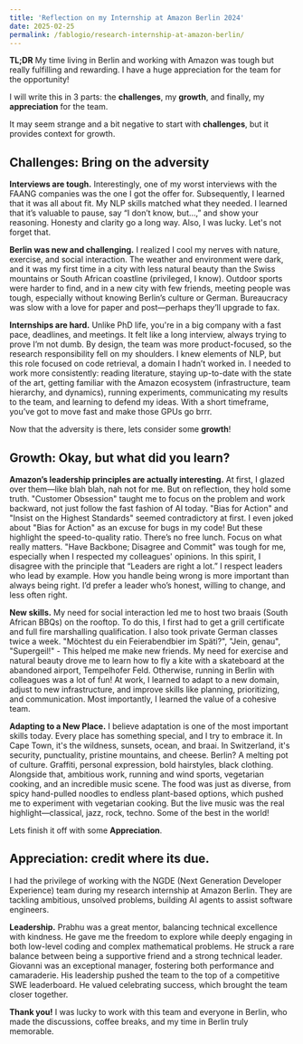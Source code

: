 ```yaml
---
title: 'Reflection on my Internship at Amazon Berlin 2024'
date: 2025-02-25
permalink: /fablogio/research-internship-at-amazon-berlin/
---
```


**TL;DR** My time living in Berlin and working with Amazon was tough but really fulfilling and rewarding. I have a huge appreciation for the team for the opportunity!

I will write this in 3 parts: the **challenges**, my **growth**, and finally, my **appreciation** for the team.

It may seem strange and a bit negative to start with **challenges**, but it provides context for growth.

## Challenges: Bring on the adversity

**Interviews are tough.** Interestingly, one of my worst interviews with the FAANG companies was the one I got the offer for. Subsequently, I learned that it was all about fit. My NLP skills matched what they needed. I learned that it’s valuable to pause, say “I don’t know, but…,” and show your reasoning. Honesty and clarity go a long way. Also, I was lucky. Let's not forget that.

**Berlin was new and challenging.** I realized I cool my nerves with nature, exercise, and social interaction. The weather and environment were dark, and it was my first time in a city with less natural beauty than the Swiss mountains or South African coastline (privileged, I know). Outdoor sports were harder to find, and in a new city with few friends, meeting people was tough, especially without knowing Berlin’s culture or German. Bureaucracy was slow with a love for paper and post—perhaps they’ll upgrade to fax.

**Internships are hard.** Unlike PhD life, you're in a big company with a fast pace, deadlines, and meetings. It felt like a long interview, always trying to prove I’m not dumb. By design, the team was more product-focused, so the research responsibility fell on my shoulders. I knew elements of NLP, but this role focused on code retrieval, a domain I hadn’t worked in. I needed to work more consistently: reading literature, staying up-to-date with the state of the art, getting familiar with the Amazon ecosystem (infrastructure, team hierarchy, and dynamics), running experiments, communicating my results to the team, and learning to defend my ideas. With a short timeframe, you’ve got to move fast and make those GPUs go brrr.

Now that the adversity is there, lets consider some **growth**!

## Growth: Okay, but what did you learn?

**Amazon’s leadership principles are actually interesting.** At first, I glazed over them—like blah blah, nah not for me. But on reflection, they hold some truth. "Customer Obsession" taught me to focus on the problem and work backward, not just follow the fast fashion of AI today. "Bias for Action" and "Insist on the Highest Standards" seemed contradictory at first. I even joked about "Bias for Action" as an excuse for bugs in my code! But these highlight the speed-to-quality ratio. There’s no free lunch. Focus on what really matters. "Have Backbone; Disagree and Commit" was tough for me, especially when I respected my colleagues' opinions. In this spirit, I disagree with the principle that “Leaders are right a lot.” I respect leaders who lead by example. How you handle being wrong is more important than always being right. I’d prefer a leader who’s honest, willing to change, and less often right.

**New skills.** My need for social interaction led me to host two braais (South African BBQs) on the rooftop. To do this, I first had to get a grill certificate and full fire marshalling qualification. I also took private German classes twice a week. "Möchtest du ein Feierabendbier im Späti?",  "Jein, genau", "Supergeil!" - This helped me make new friends. My need for exercise and natural beauty drove me to learn how to fly a kite with a skateboard at the abandoned airport, Tempelhofer Feld. Otherwise, running in Berlin with colleagues was a lot of fun! At work, I learned to adapt to a new domain, adjust to new infrastructure, and improve skills like planning, prioritizing, and communication. Most importantly, I learned the value of a cohesive team.

**Adapting to a New Place.** I believe adaptation is one of the most important skills today. Every place has something special, and I try to embrace it. In Cape Town, it's the wildness, sunsets, ocean, and braai. In Switzerland, it's security, punctuality, pristine mountains, and cheese. Berlin? A melting pot of culture. Graffiti, personal expression, bold hairstyles, black clothing. Alongside that, ambitious work, running and wind sports, vegetarian cooking, and an incredible music scene. The food was just as diverse, from spicy hand-pulled noodles to endless plant-based options, which pushed me to experiment with vegetarian cooking. But the live music was the real highlight—classical, jazz, rock, techno. Some of the best in the world!

Lets finish it off with some **Appreciation**. 

## Appreciation: credit where its due.

I had the privilege of working with the NGDE (Next Generation Developer Experience) team during my research internship at Amazon Berlin. They are tackling ambitious, unsolved problems, building AI agents to assist software engineers.

**Leadership.** Prabhu was a great mentor, balancing technical excellence with kindness. He gave me the freedom to explore while deeply engaging in both low-level coding and complex mathematical problems. He struck a rare balance between being a supportive friend and a strong technical leader. Giovanni was an exceptional manager, fostering both performance and camaraderie. His leadership pushed the team to the top of a competitive SWE leaderboard. He valued celebrating success, which brought the team closer together.

**Thank you!** I was lucky to work with this team and everyone in Berlin, who made the discussions, coffee breaks, and my time in Berlin truly memorable.

